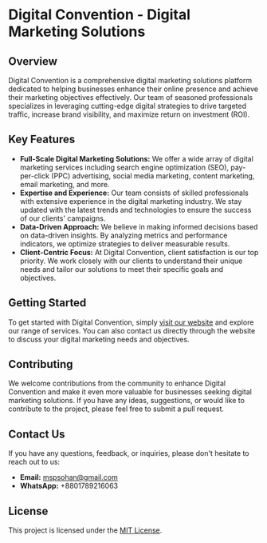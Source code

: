 # Digital Convention - Digital Marketing Solutions

## Overview

Digital Convention is a comprehensive digital marketing solutions platform dedicated to helping businesses enhance their online presence and achieve their marketing objectives effectively. Our team of seasoned professionals specializes in leveraging cutting-edge digital strategies to drive targeted traffic, increase brand visibility, and maximize return on investment (ROI).

## Key Features

-  **Full-Scale Digital Marketing Solutions:** We offer a wide array of digital marketing services including search engine optimization (SEO), pay-per-click (PPC) advertising, social media marketing, content marketing, email marketing, and more.
-  **Expertise and Experience:** Our team consists of skilled professionals with extensive experience in the digital marketing industry. We stay updated with the latest trends and technologies to ensure the success of our clients' campaigns.
-  **Data-Driven Approach:** We believe in making informed decisions based on data-driven insights. By analyzing metrics and performance indicators, we optimize strategies to deliver measurable results.
-  **Client-Centric Focus:** At Digital Convention, client satisfaction is our top priority. We work closely with our clients to understand their unique needs and tailor our solutions to meet their specific goals and objectives.

## Getting Started

To get started with Digital Convention, simply [visit our website](https://digi-cove.vercel.app) and explore our range of services. You can also contact us directly through the website to discuss your digital marketing needs and objectives.

## Contributing

We welcome contributions from the community to enhance Digital Convention and make it even more valuable for businesses seeking digital marketing solutions. If you have any ideas, suggestions, or would like to contribute to the project, please feel free to submit a pull request.

## Contact Us

If you have any questions, feedback, or inquiries, please don't hesitate to reach out to us:

-  **Email:** mspsohan@gmail.com
-  **WhatsApp:** +8801789216063

## License

This project is licensed under the [MIT License](LICENSE).
